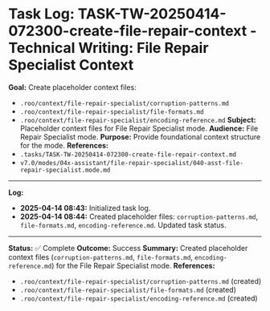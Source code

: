 # Task Log: TASK-TW-20250414-072300-create-file-repair-context - Technical Writing: File Repair Specialist Context

**Goal:** Create placeholder context files: 
*   `.roo/context/file-repair-specialist/corruption-patterns.md`
*   `.roo/context/file-repair-specialist/file-formats.md`
*   `.roo/context/file-repair-specialist/encoding-reference.md`
**Subject:** Placeholder context files for File Repair Specialist mode.
**Audience:** File Repair Specialist mode.
**Purpose:** Provide foundational context structure for the mode.
**References:** 
*   `.tasks/TASK-TW-20250414-072300-create-file-repair-context.md`
*   `v7.0/modes/04x-assistant/file-repair-specialist/040-asst-file-repair-specialist.mode.md`

---
**Log:**

*   **2025-04-14 08:43:** Initialized task log.
*   **2025-04-14 08:44:** Created placeholder files: `corruption-patterns.md`, `file-formats.md`, `encoding-reference.md`. Updated task status.

---
**Status:** ✅ Complete
**Outcome:** Success
**Summary:** Created placeholder context files (`corruption-patterns.md`, `file-formats.md`, `encoding-reference.md`) for the File Repair Specialist mode.
**References:** 
*   `.roo/context/file-repair-specialist/corruption-patterns.md` (created)
*   `.roo/context/file-repair-specialist/file-formats.md` (created)
*   `.roo/context/file-repair-specialist/encoding-reference.md` (created)